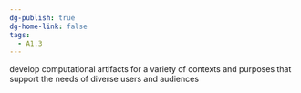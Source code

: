 ```yaml
---
dg-publish: true
dg-home-link: false
tags:
  - A1.3
---
```

develop computational artifacts for a variety of contexts and purposes that support the needs of diverse users and audiences